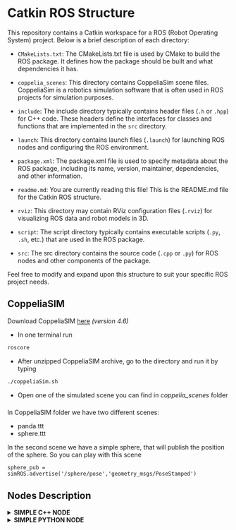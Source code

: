 # Catkin ROS Structure

This repository contains a Catkin workspace for a ROS (Robot Operating System) project. Below is a brief description of each directory:

- `CMakeLists.txt`: The CMakeLists.txt file is used by CMake to build the ROS package. It defines how the package should be built and what dependencies it has.

- `coppelia_scenes`: This directory contains CoppeliaSim scene files. CoppeliaSim is a robotics simulation software that is often used in ROS projects for simulation purposes.

- `include`: The include directory typically contains header files (`.h` or `.hpp`) for C++ code. These headers define the interfaces for classes and functions that are implemented in the `src` directory.

- `launch`: This directory contains launch files (`.launch`) for launching ROS nodes and configuring the ROS environment.

- `package.xml`: The package.xml file is used to specify metadata about the ROS package, including its name, version, maintainer, dependencies, and other information.

- `readme.md`: You are currently reading this file! This is the README.md file for the Catkin ROS structure.

- `rviz`: This directory may contain RViz configuration files (`.rviz`) for visualizing ROS data and robot models in 3D.

- `script`: The script directory typically contains executable scripts (`.py`, `.sh`, etc.) that are used in the ROS package.

- `src`: The src directory contains the source code (`.cpp` or `.py`) for ROS nodes and other components of the package.

Feel free to modify and expand upon this structure to suit your specific ROS project needs.

## 

## CoppeliaSIM

Download CoppeliaSIM [here](https://www.coppeliarobotics.com/downloads)  *(version 4.6)*


- In one terminal run 

```bash
roscore
```
- After unzipped CoppeliaSIM archive, go to the directory and run it by typing 

```bash
./coppeliaSim.sh 
```
- Open one of the simulated scene you can find in *coppelia_scenes* folder

###
In CoppeliaSIM folder we have two different scenes:

- panda.ttt
- sphere.ttt

In the second scene we have a simple sphere, that will publish the position of the sphere. So you can play with this scene

```
sphere_pub = simROS.advertise('/sphere/pose','geometry_msgs/PoseStamped')
```


## Nodes Description

<details>
<summary><strong> SIMPLE C++ NODE </strong></summary>

# Simple Explanation of Robotics Base Code

This code defines a class `RoboticsBase` and a `main()` function to control a robotic system. Here's a breakdown of what each part does:

1. **Initialization**: 
   - The `RoboticsBase` constructor takes a reference to a ROS node handle (`nh`) and a private node handle (`private_nh`). It initializes member variables and sets up ROS parameters.
   - The `RoboticsBase` destructor is empty.

2. **Initialization Function (`init()`)**:
   - This function initializes parameters and advertises a topic for publishing poses.

3. **Update Function (`update()`)**:
   - This function publishes a predefined pose (`pose_ee`) to a topic.

4. **Transformation Function (`getTransform()`)**:
   - This function tries to obtain a transformation between two frames ("world" and "base_link") using TF (Transform) library.
   - It constructs an Eigen Affine transform and converts it to a quaternion.
   - It also sends a transformation to represent "link_1" relative to "world".

5. **Main Function (`main()`)**:
   - Initializes ROS, creates node handles (`nh`, `pnh`), and creates an instance of `RoboticsBase`.
   - Calls the `init()` function and enters a loop where `update()` is called repeatedly at a specified rate.
   - It also handles the ROS event processing with `ros::spinOnce()` and warns if the loop rate cannot be maintained.

This code essentially sets up a ROS node to control a robotic system, initializes parameters and publishers, and repeatedly updates the system state.

</details>



<details>
<summary><strong> SIMPLE PYTHON NODE </strong></summary>

# Simple Explanation of Python Robotics Base Code

This Python code defines a class `RoboticsBase` and a `main()` function to control a robotic system using ROS (Robot Operating System). Here's a breakdown of what each part does:

1. **Imports**:
   - `numpy`, `rospy`: Import necessary libraries for numerical operations and ROS functionality.
   - `tf`: Import the `tf` library for handling transformations in ROS.
   - `PoseStamped`, `Pose`, `Point`, `Quaternion`: Import message types from the `geometry_msgs` package.

2. **Class Definition (`RoboticsBase`)**:
   - Constructor (`__init__`): Initializes the class, retrieves ROS parameters, creates a publisher for poses, and sets up a TF listener and broadcaster.
   - `get_transform()`: Obtains a transformation between two frames ('world' and 'base_link'), performs necessary calculations, and broadcasts the transformation between 'link_1' and 'world'.
   - `update()`: Calls `get_transform()` to update the transformation and publishes a predefined pose to a topic.

3. **Main Function (`main()`)**:
   - Initializes the ROS node with the name "robotics_base".
   - Creates an instance of `RoboticsBase`.
   - Enters a loop where `update()` is called repeatedly at a specified rate (`rate`).
   - The loop continues until ROS is shut down.

This code sets up a ROS node to control a robotic system, retrieves transformations between frames, and publishes poses to a topic.

</details>

